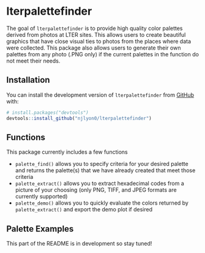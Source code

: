 
<!-- README.md is generated from README.Rmd. Please edit that file -->

# lterpalettefinder

<!-- badges: start -->
<!-- badges: end -->

The goal of `lterpalettefinder` is to provide high quality color
palettes derived from photos at LTER sites. This allows users to create
beautiful graphics that have close visual ties to photos from the places
where data were collected. This package also allows users to generate
their own palettes from any photo (.PNG only) if the current palettes in
the function do not meet their needs.

## Installation

You can install the development version of `lterpalettefinder` from
[GitHub](https://github.com/) with:

``` r
# install.packages("devtools")
devtools::install_github("njlyon0/lterpalettefinder")
```

## Functions

This package currently includes a few functions

-   `palette_find()` allows you to specify criteria for your desired
    palette and returns the palette(s) that we have already created that
    meet those criteria
-   `palette_extract()` allows you to extract hexadecimal codes from a
    picture of your choosing (only PNG, TIFF, and JPEG formats are
    currently supported)
-   `palette_demo()` allows you to quickly evaluate the colors returned
    by `palette_extract()` and export the demo plot if desired

## Palette Examples

This part of the README is in development so stay tuned!
